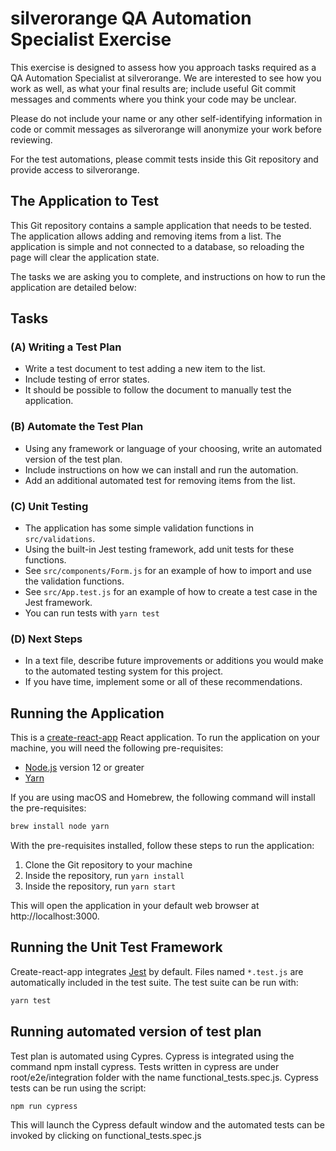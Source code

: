# silverorange QA Automation Specialist Exercise

This exercise is designed to assess how you approach tasks required as a QA
Automation Specialist at silverorange. We are interested to see how you work as
well, as what your final results are; include useful Git commit messages and
comments where you think your code may be unclear.

Please do not include your name or any other self-identifying information in
code or commit messages as silverorange will anonymize your work before
reviewing.

For the test automations, please commit tests inside this Git repository and
provide access to silverorange.

## The Application to Test

This Git repository contains a sample application that needs to be tested. The
application allows adding and removing items from a list. The application is
simple and not connected to a database, so reloading the page will clear the
application state.

The tasks we are asking you to complete, and instructions on how to run the
application are detailed below:

## Tasks

### (A) Writing a Test Plan

- Write a test document to test adding a new item to the list.
- Include testing of error states.
- It should be possible to follow the document to manually test the
  application.

### (B) Automate the Test Plan

- Using any framework or language of your choosing, write an automated version
  of the test plan.
- Include instructions on how we can install and run the automation.
- Add an additional automated test for removing items from the list.

### (C) Unit Testing

- The application has some simple validation functions in `src/validations`.
- Using the built-in Jest testing framework, add unit tests for these functions.
- See `src/components/Form.js` for an example of how to import and use the
  validation functions.
- See `src/App.test.js` for an example of how to create a test case in the Jest
  framework.
- You can run tests with `yarn test`

### (D) Next Steps

- In a text file, describe future improvements or additions you would make to
  the automated testing system for this project.
- If you have time, implement some or all of these recommendations.

## Running the Application

This is a [create-react-app](https://facebook.github.io/create-react-app/)
React application. To run the application on your machine, you will need the
following pre-requisites:

- [Node.js](https://nodejs.org/en/) version 12 or greater
- [Yarn](https://classic.yarnpkg.com/en/docs/install/)

If you are using macOS and Homebrew, the following command will install the
pre-requisites:

```sh
brew install node yarn
```

With the pre-requisites installed, follow these steps to run the application:

1.  Clone the Git repository to your machine
2.  Inside the repository, run `yarn install`
3.  Inside the repository, run `yarn start`

This will open the application in your default web browser at
http://localhost:3000.

## Running the Unit Test Framework

Create-react-app integrates [Jest](https://jestjs.io/) by default. Files
named `*.test.js` are automatically included in the test suite. The test suite
can be run with:

```sh
yarn test
```

## Running automated version of test plan
Test plan is automated using Cypres. Cypress is integrated using the command npm install cypress.
Tests written in cypress are under root/e2e/integration folder with the name functional_tests.spec.js.
Cypress tests can be  run using the script:

```sh
npm run cypress
```
This will launch the Cypress default window and the automated tests can be invoked by clicking on functional_tests.spec.js
